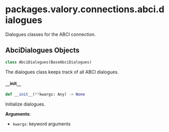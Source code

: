 <a id="packages.valory.connections.abci.dialogues"></a>

# packages.valory.connections.abci.dialogues

Dialogues classes for the ABCI connection.

<a id="packages.valory.connections.abci.dialogues.AbciDialogues"></a>

## AbciDialogues Objects

```python
class AbciDialogues(BaseAbciDialogues)
```

The dialogues class keeps track of all ABCI dialogues.

<a id="packages.valory.connections.abci.dialogues.AbciDialogues.__init__"></a>

#### `__`init`__`

```python
def __init__(**kwargs: Any) -> None
```

Initialize dialogues.

**Arguments**:

- `kwargs`: keyword arguments

